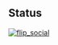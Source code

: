 ## Status

[![flip_social](https://catalog.flipperzero.one/application/flip_social/widget)](https://catalog.flipperzero.one/application/flip_social/page)